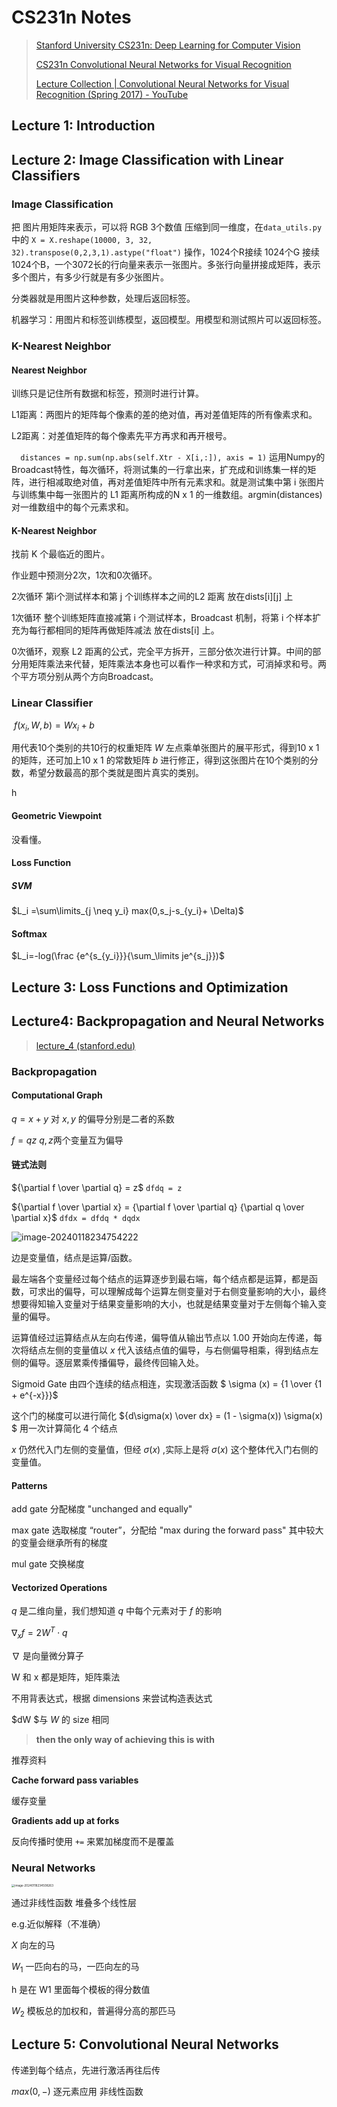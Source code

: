 # CS231n Notes



> [Stanford University CS231n: Deep Learning for Computer Vision](http://cs231n.stanford.edu/index.html)
>
> [CS231n Convolutional Neural Networks for Visual Recognition](https://cs231n.github.io/)
>
> [Lecture Collection | Convolutional Neural Networks for Visual Recognition (Spring 2017) - YouTube](https://youtube.com/playlist?list=PL3FW7Lu3i5JvHM8ljYj-zLfQRF3EO8sYv&feature=shared)



## Lecture 1: Introduction



## Lecture 2: Image Classification with Linear Classifiers



### Image Classification

把 图片用矩阵来表示，可以将 RGB 3个数值 压缩到同一维度，在`data_utils.py`中的 `X = X.reshape(10000, 3, 32, 32).transpose(0,2,3,1).astype("float")`  操作，1024个R接续 1024个G 接续 1024个B，一个3072长的行向量来表示一张图片。多张行向量拼接成矩阵，表示多个图片，有多少行就是有多少张图片。

分类器就是用图片这种参数，处理后返回标签。

机器学习：用图片和标签训练模型，返回模型。用模型和测试照片可以返回标签。

### K-Nearest Neighbor

#### Nearest Neighbor

训练只是记住所有数据和标签，预测时进行计算。

L1距离：两图片的矩阵每个像素的差的绝对值，再对差值矩阵的所有像素求和。

L2距离：对差值矩阵的每个像素先平方再求和再开根号。

`  distances = np.sum(np.abs(self.Xtr - X[i,:]), axis = 1)` 运用Numpy的Broadcast特性，每次循环，将测试集的一行拿出来，扩充成和训练集一样的矩阵，进行相减取绝对值，再对差值矩阵中所有元素求和。就是测试集中第 i 张图片与训练集中每一张图片的 L1 距离所构成的N x 1 的一维数组。argmin(distances) 对一维数组中的每个元素求和。

#### K-Nearest Neighbor

找前 K 个最临近的图片。

作业题中预测分2次，1次和0次循环。

2次循环 第i个测试样本和第 j 个训练样本之间的L2 距离 放在dists[i]\[j] 上

1次循环 整个训练矩阵直接减第 i 个测试样本，Broadcast 机制，将第 i 个样本扩充为每行都相同的矩阵再做矩阵减法 放在dists[i] 上。

0次循环，观察 L2 距离的公式，完全平方拆开，三部分依次进行计算。中间的部分用矩阵乘法来代替，矩阵乘法本身也可以看作一种求和方式，可消掉求和号。两个平方项分别从两个方向Broadcast。



### Linear Classifier

​					$f(x_i,W,b) = Wx_i + b$

用代表10个类别的共10行的权重矩阵 $W$ 左点乘单张图片的展平形式，得到10 x 1的矩阵，还可加上10 x 1 的常数矩阵 $b$ 进行修正，得到这张图片在10个类别的分数，希望分数最高的那个类就是图片真实的类别。

h

#### Geometric Viewpoint

没看懂。

#### Loss Function

##### SVM

$L_i =\sum\limits_{j \neq y_i} max(0,s_j-s_{y_i}+ \Delta)$

#### Softmax

$L_i=-log(\frac {e^{s_{y_i}}}{\sum_\limits je^{s_j}})$

## Lecture 3: Loss Functions and Optimization



## Lecture4: Backpropagation and Neural Networks

> [lecture_4 (stanford.edu)](http://cs231n.stanford.edu/slides/2023/lecture_4.pdf)

### Backpropagation

#### Computational Graph

$q = x + y$ 对 $x,y$ 的偏导分别是二者的系数

$f = qz$  $q,z$两个变量互为偏导

####  链式法则

${\partial f \over \partial q} = z$	`dfdq = z `

${\partial f \over \partial x} = {\partial f \over \partial q} {\partial q \over \partial x}$ 	`dfdx = dfdq * dqdx `

![image-20240118234754222](https://cdn.jsdelivr.net/gh/Men1scus/FigureBed@main/img/202401182347332.png)





边是变量值，结点是运算/函数。

最左端各个变量经过每个结点的运算逐步到最右端，每个结点都是运算，都是函数，可求出的偏导，可以理解成每个运算左侧变量对于右侧变量影响的大小，最终想要得知输入变量对于结果变量影响的大小，也就是结果变量对于左侧每个输入变量的偏导。

运算值经过运算结点从左向右传递，偏导值从输出节点以 1.00 开始向左传递，每次将结点左侧的变量值以 $x$ 代入该结点值的偏导，与右侧偏导相乘，得到结点左侧的偏导。逐层累乘传播偏导，最终传回输入处。

Sigmoid Gate 由四个连续的结点相连，实现激活函数 $ \sigma (x) = {1 \over {1 + e^{-x}}}$

这个门的梯度可以进行简化  ${d\sigma(x) \over dx} = (1 - \sigma(x)) \sigma(x) $	用一次计算简化 4 个结点

$x$ 仍然代入门左侧的变量值，但经 $\sigma(x)$ ,实际上是将 $\sigma(x)$ 这个整体代入门右侧的变量值。



#### Patterns

add gate  分配梯度 "unchanged and equally"

max gate 选取梯度 “router”，分配给 "max during the forward pass" 其中较大的变量会继承所有的梯度 

mul gate  交换梯度



#### Vectorized Operations

$q$ 是二维向量，我们想知道 $q$ 中每个元素对于 $f$ 的影响 

$\nabla_xf = 2W^T \cdot q$

$\nabla$ 是向量微分算子

W 和 x 都是矩阵，矩阵乘法

不用背表达式，根据 dimensions 来尝试构造表达式

$dW $与 $W$ 的 size 相同

> **then the only way of achieving this is with**

推荐资料



 **Cache forward pass variables**

缓存变量

**Gradients add up at forks**

反向传播时使用 `+=` 来累加梯度而不是覆盖



###  Neural Networks

<img src="https://cdn.jsdelivr.net/gh/Men1scus/FigureBed@main/img/202401182345333.png" alt="image-20240118234508263" style="zoom:33%;" />

通过非线性函数  堆叠多个线性层

e.g.近似解释（不准确）

$X$  向左的马

$W_1$ 一匹向右的马，一匹向左的马 

h 是在  W1 里面每个模板的得分数值

$W_2$ 模板总的加权和，普遍得分高的那匹马



## Lecture 5: Convolutional Neural Networks

传递到每个结点，先进行激活再往后传

$max(0,-)$ 逐元素应用 非线性函数 
